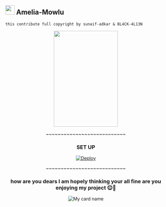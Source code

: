 ## <img src="https://github.com/TheDudeThatCode/TheDudeThatCode/blob/master/Assets/hi.gif" width="29px"> Amelia-Mowlu 
```this contribute full copyright by sunaif-adkar & BL4CK-4L13N```

<div align="center">
  <img border-radius: 15px src="https://telegra.ph/file/7a027595c903f8cb9b35b.png" width="200" height="300"/>
  <p align="center">
~~~~~~~~~~~~~~~~~~~~~~~~~~~


### SET UP

[![Deploy](https://www.herokucdn.com/deploy/button.svg)](https://heroku.com/deploy?template=https://github.com/sunaif-adkar/Amelia-Mowlu.git)
<p align="center">
~~~~~~~~~~~~~~~~~~~~~~~~~~~



### how are you dears I am hopely thinking your all fine are you enjoying my project 😌🤹



![My card name](https://cardivo.vercel.app/api?name=Amelia-Mowlu&description=TelegramBot,%20WELCOME%20TO%20di%20github%20sunaif-adkar%20&image=https://telegra.ph/file/7a027595c903f8cb9b35b.png?v=4&backgroundColor=%23ecf0f1&instagram=sunaif_adkar&instagram=___.4kr___&pattern=leaf&colorPattern=%23eaeaea)




